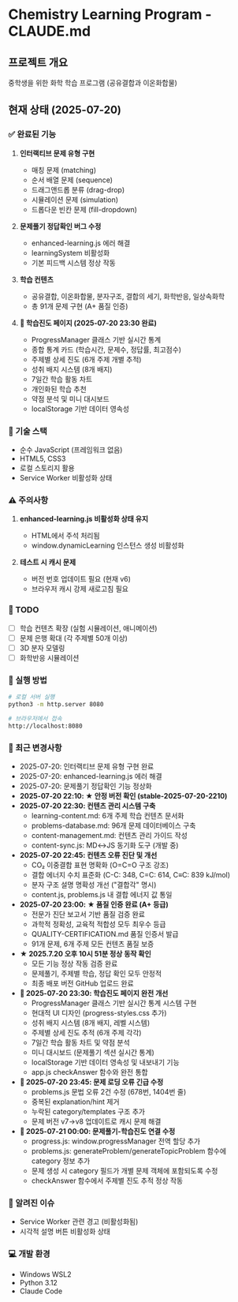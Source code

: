# Chemistry Learning Program - CLAUDE.md

## 프로젝트 개요
중학생을 위한 화학 학습 프로그램 (공유결합과 이온화합물)

## 현재 상태 (2025-07-20)

### ✅ 완료된 기능
1. **인터랙티브 문제 유형 구현**
   - 매칭 문제 (matching)
   - 순서 배열 문제 (sequence)
   - 드래그앤드롭 분류 (drag-drop)
   - 시뮬레이션 문제 (simulation)
   - 드롭다운 빈칸 문제 (fill-dropdown)

2. **문제풀기 정답확인 버그 수정**
   - enhanced-learning.js 에러 해결
   - learningSystem 비활성화
   - 기본 피드백 시스템 정상 작동

3. **학습 컨텐츠**
   - 공유결합, 이온화합물, 분자구조, 결합의 세기, 화학반응, 일상속화학
   - 총 91개 문제 구현 (A+ 품질 인증)

4. **🎯 학습진도 페이지 (2025-07-20 23:30 완료)**
   - ProgressManager 클래스 기반 실시간 통계
   - 종합 통계 카드 (학습시간, 문제수, 정답률, 최고점수)
   - 주제별 상세 진도 (6개 주제 개별 추적)
   - 성취 배지 시스템 (8개 배지)
   - 7일간 학습 활동 차트
   - 개인화된 학습 추천
   - 약점 분석 및 미니 대시보드
   - localStorage 기반 데이터 영속성

### 🔧 기술 스택
- 순수 JavaScript (프레임워크 없음)
- HTML5, CSS3
- 로컬 스토리지 활용
- Service Worker 비활성화 상태

### ⚠️ 주의사항
1. **enhanced-learning.js 비활성화 상태 유지**
   - HTML에서 주석 처리됨
   - window.dynamicLearning 인스턴스 생성 비활성화

2. **테스트 시 캐시 문제**
   - 버전 번호 업데이트 필요 (현재 v6)
   - 브라우저 캐시 강제 새로고침 필요

### 📝 TODO
- [ ] 학습 컨텐츠 확장 (실험 시뮬레이션, 애니메이션)
- [ ] 문제 은행 확대 (각 주제별 50개 이상)
- [ ] 3D 분자 모델링
- [ ] 화학반응 시뮬레이션

### 🚀 실행 방법
```bash
# 로컬 서버 실행
python3 -m http.server 8080

# 브라우저에서 접속
http://localhost:8080
```

### 📌 최근 변경사항
- 2025-07-20: 인터랙티브 문제 유형 구현 완료
- 2025-07-20: enhanced-learning.js 에러 해결
- 2025-07-20: 문제풀기 정답확인 기능 정상화
- **2025-07-20 22:10: ★ 안정 버전 확인 (stable-2025-07-20-2210)**
- **2025-07-20 22:30: 컨텐츠 관리 시스템 구축**
  - learning-content.md: 6개 주제 학습 컨텐츠 문서화
  - problems-database.md: 96개 문제 데이터베이스 구축
  - content-management.md: 컨텐츠 관리 가이드 작성
  - content-sync.js: MD↔JS 동기화 도구 (개발 중)
- **2025-07-20 22:45: 컨텐츠 오류 진단 및 개선**
  - CO₂ 이중결합 표현 명확화 (O=C=O 구조 강조)
  - 결합 에너지 수치 표준화 (C-C: 348, C=C: 614, C≡C: 839 kJ/mol)
  - 분자 구조 설명 명확성 개선 ("결합각" 명시)
  - content.js, problems.js 내 결합 에너지 값 통일
- **2025-07-20 23:00: ★ 품질 인증 완료 (A+ 등급)**
  - 전문가 진단 보고서 기반 품질 검증 완료
  - 과학적 정확성, 교육적 적합성 모두 최우수 등급
  - QUALITY-CERTIFICATION.md 품질 인증서 발급
  - 91개 문제, 6개 주제 모든 컨텐츠 품질 보증
- **★ 2025.7.20 오후 10시 51분 정상 동작 확인**
  - 모든 기능 정상 작동 검증 완료
  - 문제풀기, 주제별 학습, 정답 확인 모두 안정적
  - 최종 배포 버전 GitHub 업로드 완료
- **🎯 2025-07-20 23:30: 학습진도 페이지 완전 개선**
  - ProgressManager 클래스 기반 실시간 통계 시스템 구현
  - 현대적 UI 디자인 (progress-styles.css 추가)
  - 성취 배지 시스템 (8개 배지, 레벨 시스템)
  - 주제별 상세 진도 추적 (6개 주제 각각)
  - 7일간 학습 활동 차트 및 약점 분석
  - 미니 대시보드 (문제풀기 섹션 실시간 통계)
  - localStorage 기반 데이터 영속성 및 내보내기 기능
  - app.js checkAnswer 함수와 완전 통합
- **🐛 2025-07-20 23:45: 문제 로딩 오류 긴급 수정**
  - problems.js 문법 오류 2건 수정 (678번, 1404번 줄)
  - 중복된 explanation/hint 제거
  - 누락된 category/templates 구조 추가
  - 문제 버전 v7→v8 업데이트로 캐시 문제 해결
- **🔗 2025-07-21 00:00: 문제풀기-학습진도 연결 수정**
  - progress.js: window.progressManager 전역 할당 추가
  - problems.js: generateProblem/generateTopicProblem 함수에 category 정보 추가
  - 문제 생성 시 category 필드가 개별 문제 객체에 포함되도록 수정
  - checkAnswer 함수에서 주제별 진도 추적 정상 작동

### 🐛 알려진 이슈
- Service Worker 관련 경고 (비활성화됨)
- 시각적 설명 버튼 비활성화 상태

### 💻 개발 환경
- Windows WSL2
- Python 3.12
- Claude Code